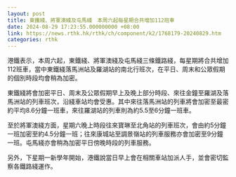```yaml
---
layout: post
title: 東鐵綫、將軍澳綫及屯馬綫　本周六起每星期合共增加112班車
date: 2024-08-29 17:23:55.000000000 +08:00
link: https://news.rthk.hk/rthk/ch/component/k2/1768179-20240829.htm
categories: rthk
---
```


港鐵表示，本周六起，東鐵綫、將軍澳綫及屯馬綫三條鐵路綫，每星期將合共增加112班車，當中東鐵綫落馬洲站及羅湖站的南北行班次，在平日、周末和公眾假期的個別時段均會稍為加密。

東鐵綫將會加密平日、周末及公眾假期早上及晚上部分時段、來往金鐘至羅湖及落馬洲站的列車班次，沿綫車站均會受惠。其中來往落馬洲站的列車將會加密至最密約平均8.6分鐘一班車，來往羅湖站的列車則為約5.5至6分鐘一班車。

至於將軍澳綫方面，星期六晚上時段往來寶琳至北角站的列車班次，會由約5分鐘一班加密至約4.5分鐘一班；往來康城站至調景嶺站的列車服務亦會加密至9分鐘一班。屯馬綫亦會稍為加密平日傍晚時段的列車服務。

另外，下星期一新學年開始，港鐵說當日早上會在相關車站加派人手，並會密切監察各鐵路綫運作。
